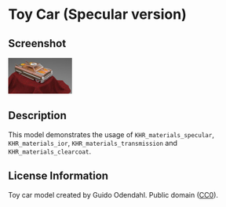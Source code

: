 # Toy Car (Specular version)

## Screenshot

![screenshot](screenshot/screenshot.jpg)

## Description

This model demonstrates the usage of `KHR_materials_specular`, `KHR_materials_ior`, `KHR_materials_transmission` and `KHR_materials_clearcoat`.

## License Information

Toy car model created by Guido Odendahl. Public domain ([CC0](http://creativecommons.org/publicdomain/zero/1.0/)).

